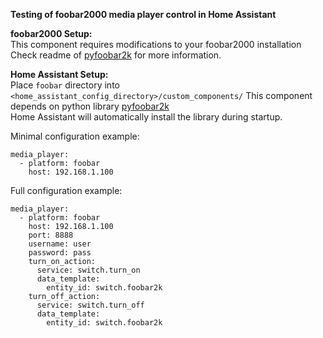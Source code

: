 
**Testing of foobar2000 media player control in Home Assistant**      

**foobar2000 Setup:**    
This component requires modifications to your foobar2000 installation         
Check readme of [pyfoobar2k](https://gitlab.com/ed0zer-projects/pyfoobar2k) for more information.      


**Home Assistant Setup:**   
Place `foobar` directory into `<home_assistant_config_directory>/custom_components/`
This component depends on python library [pyfoobar2k](https://gitlab.com/ed0zer-projects/pyfoobar2k)    
Home Assistant will automatically install the library during startup.  

Minimal configuration example:  
```
media_player:  
  - platform: foobar  
    host: 192.168.1.100  
```

Full configuration example:    
```
media_player:  
  - platform: foobar
    host: 192.168.1.100
    port: 8888
    username: user
    password: pass
    turn_on_action:
      service: switch.turn_on
      data_template:
        entity_id: switch.foobar2k
    turn_off_action:
      service: switch.turn_off
      data_template:
        entity_id: switch.foobar2k
```


